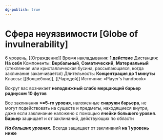 ```yaml
---
dg-publish: true
---
```

# Сфера неуязвимости [Globe of invulnerability]
6 уровень, [[Ограждение]]
Время накладывания: **1 действие**
Дистанция: **На себя**
Компоненты: **Вербальный**, **Соматический**, **Материальный** (стеклянная или кристаллическая бусина, рассыпающаяся, когда заклинание заканчивается)
Длительность: **Концентрация до 1 минуты**
Классы: [[Волшебник]], [[Чародей]]
Источник: «Player's handbook»

Вокруг вас возникает **неподвижный слабо мерцающий барьер радиусом 10 футов**

Все заклинания **<=5-го уровня**, наложенные **снаружи барьера**, не могут подействовать на существ и предметы, находящиеся внутри, даже если заклинание наложено с помощью **ячейки большего уровня**. **Барьер** защищает и от заклинаний, действующих по области

**_На больших уровнях._** Всегда защищает от заклинаний **на 1 уровень ниже**